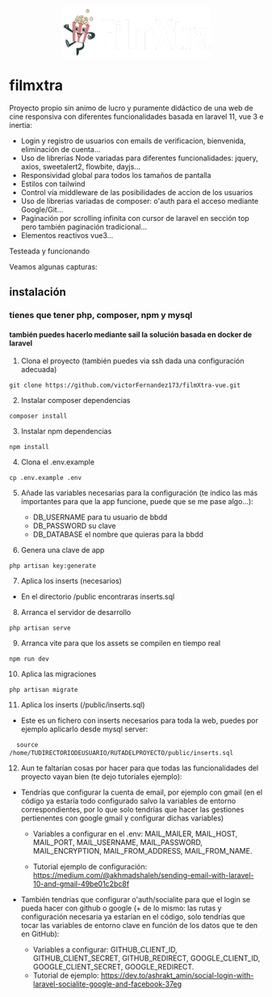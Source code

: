 <p align="center">
    <img align="center" src="https://github.com/victorFernandez173/filmXtra-vue/blob/main/public/images/logo-blanco.png?raw=true" height="100" />
</p>


# filmxtra

Proyecto propio sin animo de lucro y puramente didáctico de una web de cine responsiva con diferentes funcionalidades basada en laravel 11, vue 3 e inertia: 

- Login y registro de usuarios con emails de verificacion, bienvenida, eliminación de cuenta...
- Uso de librerías Node variadas para diferentes funcionalidades: jquery, axios, sweetalert2, flowbite, dayjs...
- Responsividad global para todos los tamaños de pantalla
- Estilos con tailwind
- Control vía middleware de las posibilidades de accion de los usuarios
- Uso de librerias variadas de composer: o'auth para el acceso mediante Google/Git...
- Paginación por scrolling infinita con cursor de laravel en sección top pero también paginación tradicional...
- Elementos reactivos vue3...

Testeada y funcionando

Veamos algunas capturas:



## instalación 
### tienes que tener php, composer, npm y mysql 
#### también puedes hacerlo mediante sail la solución basada en docker de laravel

1. Clona el proyecto (también puedes via ssh dada una configuración adecuada)
```
git clone https://github.com/victorFernandez173/filmXtra-vue.git
```
2. Instalar composer dependencias
```
composer install
```
3. Instalar npm dependencias
```
npm install
```
4. Clona el .env.example
```
cp .env.example .env
```
5. Añade las variables necesarias para la configuración 
(te indico las más importantes para que la app funcione, puede que se me pase algo...):
   + DB_USERNAME para tu usuario de bbdd
   + DB_PASSWORD su clave
   + DB_DATABASE el nombre que quieras para la bbdd
   

6. Genera una clave de app
```
php artisan key:generate
``` 

7. Aplica los inserts (necesarios)
+ En el directorio /public encontraras inserts.sql 
8. Arranca el servidor de desarrollo
```
php artisan serve
```
9. Arranca vite para que los assets se compilen en tiempo real
```
npm run dev
```
10. Aplica las migraciones
```
php artisan migrate
```
11. Aplica los inserts (/public/inserts.sql)
+ Este es un fichero con inserts necesarios para toda la web, puedes por ejemplo aplicarlo desde mysql server:
```
  source /home/TUDIRECTORIODEUSUARIO/RUTADELPROYECTO/public/inserts.sql
 ```
12. Aun te faltarían cosas por hacer para que todas las funcionalidades del proyecto vayan bien (te dejo tutoriales ejemplo):
+ Tendrías que configurar la cuenta de email, por ejemplo con gmail (en el código ya estaría todo configurado salvo la variables de entorno correspondientes, por lo que solo tendrías que hacer las gestiones pertienentes con google gmail y configurar dichas variables)
  * Variables a configurar en el .env: MAIL_MAILER, MAIL_HOST, MAIL_PORT, MAIL_USERNAME, MAIL_PASSWORD, MAIL_ENCRYPTION, MAIL_FROM_ADDRESS, MAIL_FROM_NAME.
  
  * Tutorial ejemplo de configuración: https://medium.com/@akhmadshaleh/sending-email-with-laravel-10-and-gmail-49be01c2bc8f



+ También tendrías que configurar o'auth/socialite para que el login se pueda hacer con github o google (+ de lo mismo: las rutas y configuración necesaria ya estarían en el código, solo tendrías que tocar las variables de entorno clave en función de los datos que te den en GitHub):  
  + Variables a configurar: GITHUB_CLIENT_ID, GITHUB_CLIENT_SECRET, GITHUB_REDIRECT, GOOGLE_CLIENT_ID, GOOGLE_CLIENT_SECRET, GOOGLE_REDIRECT.
  + Tutorial de ejemplo: https://dev.to/ashrakt_amin/social-login-with-laravel-socialite-google-and-facebook-37eg
